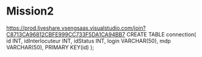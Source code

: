 # Mission2
https://prod.liveshare.vsengsaas.visualstudio.com/join?C8713CA96812CBFE999CC733F5DA1CA94BB7
CREATE TABLE connection(
   id INT,
   idInterlocuteur INT,
   idStatus INT,
   login VARCHAR(50),
   mdp VARCHAR(50),
   PRIMARY KEY(id)
);
